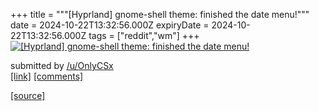 +++
title = """[Hyprland] gnome-shell theme: finished the date menu!"""
date = 2024-10-22T13:32:56.000Z
expiryDate = 2024-10-22T13:32:56.000Z
tags = ["reddit","wm"]
+++
[![[Hyprland] gnome-shell theme: finished the date menu!](https://preview.redd.it/qc3j606d8bwd1.png?width=640&crop=smart&auto=webp&s=f6e0425f1dff5b0ac43c668c7a12b23757a54ff6 "[Hyprland] gnome-shell theme: finished the date menu!")](https://www.reddit.com/r/unixporn/comments/1g9i8fx/hyprland_gnomeshell_theme_finished_the_date_menu/)

submitted by [/u/OnlyCSx](https://www.reddit.com/user/OnlyCSx)  
[\[link\]](https://i.redd.it/qc3j606d8bwd1.png) [\[comments\]](https://www.reddit.com/r/unixporn/comments/1g9i8fx/hyprland_gnomeshell_theme_finished_the_date_menu/)

[[source]](https://www.reddit.com/r/unixporn/comments/1g9i8fx/hyprland_gnomeshell_theme_finished_the_date_menu/)
